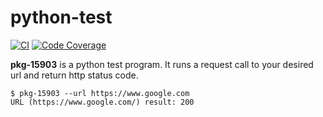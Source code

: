 # python-test

[![CI](https://github.com/tagdots-dev/python-test/actions/workflows/ci.yaml/badge.svg?logo=github&labelColor=222222)](https://github.com/tagdots-dev/python-test/actions/workflows/ci.yaml) [![Code Coverage](https://img.shields.io/endpoint?url=https://raw.githubusercontent.com/tagdots-dev/python-test/refs/heads/badge/coverage.json)](https://github.com/tagdots-dev/python-test/actions/workflows/cron-coverage.yaml)

**pkg-15903** is a python test program. It runs a request call to your desired url and return http status code.

```
$ pkg-15903 --url https://www.google.com
URL (https://www.google.com/) result: 200
```
